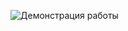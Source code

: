 ![Демонстрация работы](https://github.com/user-attachments/assets/0fb40631-c19b-4fa0-b550-b7b1c3ffa0dd)
